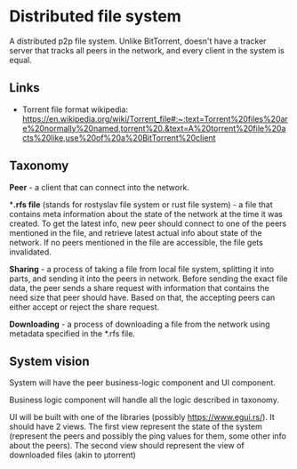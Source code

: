 # Distributed file system

A distributed p2p file system. Unlike BitTorrent, doesn't have a tracker server that tracks all peers in the network,
and every client in the system is equal.

## Links

- Torrent file format wikipedia: https://en.wikipedia.org/wiki/Torrent_file#:~:text=Torrent%20files%20are%20normally%20named,torrent%20.&text=A%20torrent%20file%20acts%20like,use%20of%20a%20BitTorrent%20client

## Taxonomy

**Peer** - a client that can connect into the network.

***.rfs file** (stands for rostyslav file system or rust file system) - a file that contains meta information about the state of the network at the time it was created. To get 
the latest info, new peer should connect to one of the peers mentioned in the file, and retrieve latest actual info
about state of the network. 
If no peers mentioned in the file are accessible, the file gets invalidated.

**Sharing** - a process of taking a file from local file system, splitting it into parts, and sending it into the peers in 
network. Before sending the exact file data, the peer sends a share request with information that contains the need size
that peer should have. Based on that, the accepting peers can either accept or reject the share request.

**Downloading** - a process of downloading a file from the network using metadata specified in the *.rfs file.

## System vision
System will have the peer business-logic component and UI component.

Business logic component will handle all the logic described in taxonomy.

UI will be built with one of the libraries (possibly https://www.egui.rs/). It should have 2 views. The first view
represent the state of the system (represent the peers and possibly the ping values for them, some other info about the 
peers). The second view should represent the view of downloaded files (akin to µtorrent)
